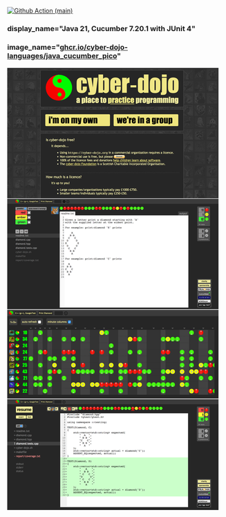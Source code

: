[![Github Action (main)](https://github.com/cyber-dojo-start-points/java-cucumberpico/actions/workflows/main.yml/badge.svg)](https://github.com/cyber-dojo-start-points/java-cucumberpico/actions)


### display_name="Java 21, Cucumber 7.20.1 with JUnit 4"
### image_name="[ghcr.io/cyber-dojo-languages/java_cucumber_pico](https://github.com/cyber-dojo-languages/java-cucumberpico/pkgs/container/java_cucumber_pico)"

![cyber-dojo.org home page](https://github.com/cyber-dojo/cyber-dojo/blob/master/shared/home_page_snapshot.png)

